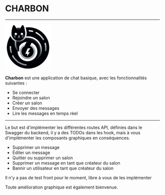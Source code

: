# CHARBON
___
<img src="public/charbon.png" width="150">


**Charbon** est une application de chat basique, avec les fonctionnalités suivantes :

- Se connecter
- Rejoindre un salon
- Créer un salon
- Envoyer des messages
- Lire les messages en temps réel
___
Le but est d'implémenter les différentes routes API, définies dans le Swagger du backend, il y a des TODOs dans les hook, mais à vous d'implémenter les composants graphiques en conséquences.

- Supprimer un message
- Éditer un message
- Quitter ou supprimer un salon
- Supprimer un message en tant que créateur du salon
- Bannir un utilisateur en tant que créateur du salon

Il n'y a pas de test front pour le moment, libre à vous de les implémenter

Toute amélioration graphique est également bienvenue.